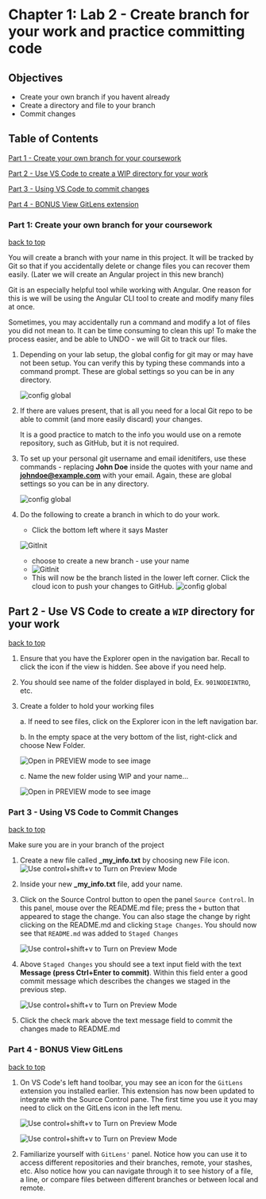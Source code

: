 # Chapter 1: Lab 2 - Create branch for your work and practice committing code

## Objectives

* Create your own branch if you havent already
* Create a directory and file to your branch
* Commit changes

## Table of Contents

[Part 1 - Create your own branch for your coursework](#part-1-create-your-own-branch-for-your-coursework)

[Part 2 - Use VS Code to create a WIP directory for your work](#part-2---use-vs-code-to-create-a-wip-directory-for-your-work)

[Part 3 - Using VS Code to commit changes](#part-3---using-vs-code-to-commit-changes)

[Part 4 - BONUS View GitLens extension](#part-4---BONUS-view-gitlens)
 

   
### **Part 1: Create your own branch for your coursework**
[back to top](#table-of-contents)

You will create a branch with your name in this project. It will be tracked by Git so that if you accidentally delete or change files you can recover them easily. (Later we will create an Angular project in this new branch) 

Git is an especially helpful tool while working with Angular. One reason for this is we will be using the Angular CLI tool to create and modify many files at once. 
    
Sometimes, you may accidentally run a command and modify a lot of files you did not mean to. It can be time consuming to clean this up! To make the process easier, and be able to UNDO - we will Git to track our files.
   
1. Depending on your lab setup, the global config for git may or may have not been setup. You can verify this by typing these commands into a command prompt.  These are global settings so you can be in any directory.

    ![config global](../screenshots/git-config-global-check.png)

2. If there are values present, that is all you need for a local Git repo to be able to commit (and more easily discard) your changes.  
    
    It is a good practice to match to the info you would use on a remote repository, such as  GitHub, but it is not required.

3. To set up your personal git username and email idenitifers, use these commands - replacing **John Doe** inside the quotes with your name and **johndoe@example.com** with your email. Again, these are global settings so you can be in any directory.

    ![config global](../screenshots/git-config-global.png)

4. Do the following to create a branch in which to do your work.
    * Click the bottom left where it says Master 
   
    ![GitInit](../screenshots/2-click-master.png)
    * choose to create a new branch - use your name
    * ![GitInit](../screenshots/2-create-branch-with-your-name.png)
    * This will now be the branch listed in the lower left corner. Click the cloud icon to push your changes to GitHub.
    ![config global](../screenshots/2-your-name-lower-left.png)


## Part 2 - Use VS Code to create a `WIP` directory for your work
[back to top](#table-of-contents)

1. Ensure that you have the Explorer open in the navigation bar. Recall to click the icon if the view is hidden. See above if you need help.

2. You should see name of the folder displayed in bold,  Ex. `901NODEINTRO`, etc.

3. Create a folder to hold your working files 

    a. If need to see files, click on the Explorer icon in the left navigation bar.

    b. In the empty space at the very bottom of the list, right-click and choose New Folder.

      ![Open in PREVIEW mode to see image](../screenshots/1-rt-click-create-wip-folder.png)

    

    c. Name the new folder using WIP and your name...

  

    ![Open in PREVIEW mode to see image](../screenshots/1-create-wip-folder.png)



### **Part 3 - Using VS Code to Commit Changes**
[back to top](#table-of-contents)

Make sure you are in your branch of the project

1.  Create a new file called **_my_info.txt** by choosing new File icon.
    ![Use control+shift+v to Turn on Preview Mode](../screenshots/1-2-new-file-hover.png)
   
   
2.  Inside your new **_my_info.txt** file, add your name. 


3.  Click on the Source Control button to open the panel `Source Control`. In this panel, mouse over the README.md file; press the `+` button that appeared to stage the change. You can also stage the change by right clicking on the README.md and clicking `Stage Changes`. You should now see that `README.md` was added to `Staged Changes`

    ![Use control+shift+v to Turn on Preview Mode](../screenshots/git-vscode-stage-readme.png)

4.  Above `Staged Changes` you should see a text input field with the text **Message (press Ctrl+Enter to commit)**. Within this field enter a good commit message which describes the changes we staged in the previous step.

    ![Use control+shift+v to Turn on Preview Mode](../screenshots/vscode-commit.png)


5.  Click the check mark above the text message field to commit the changes made to README.md
   


### **Part 4 - BONUS View GitLens** 
[back to top](#table-of-contents)

1.  On VS Code's left hand toolbar, you may see an icon for the  `GitLens` extension you installed earlier. This extension has now been updated to integrate with the Source Control pane. The first time you use it you may need to click on the GitLens icon in the left menu. 

    ![Use control+shift+v to Turn on Preview Mode](../screenshots/gitlens.png)

    ![Use control+shift+v to Turn on Preview Mode](../screenshots/1-2-gitlens-in-source-control.png)


    

1.  Familiarize yourself with `GitLens'` panel. Notice how you can use it to access different repositories and their branches, remote, your stashes, etc. Also notice how you can navigate through it to see history of a file, a line, or compare files between different branches or between local and remote.



